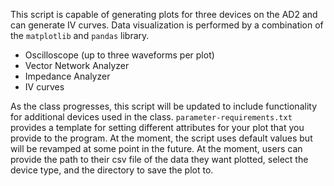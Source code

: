This script is capable of generating plots for three devices on the AD2 and can generate IV curves. Data visualization is performed by a combination of the `matplotlib` and `pandas` library.
* Oscilloscope (up to three waveforms per plot)
* Vector Network Analyzer
* Impedance Analyzer 
* IV curves

As the class progresses, this script will be updated to include functionality for additional devices used in the class. 
`parameter-requirements.txt` provides a template for setting different attributes for your plot that you provide to the program. 
At the moment, the script uses default values but will be revamped at some point in the future. At the moment, users can provide 
the path to their csv file of the data they want plotted, select the device type, and the directory to save the plot to.  
